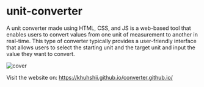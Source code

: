 # unit-converter  

A unit converter made using HTML, CSS, and JS is a web-based tool that enables users to convert values from one unit of measurement to another in real-time. This type of converter typically provides a user-friendly interface that allows users to select the starting unit and the target unit and input the value they want to convert.      

![cover](https://user-images.githubusercontent.com/116865740/229342467-175d37d0-c5e3-4487-8905-7c513df62e14.png)            

Visit the website on:  https://khuhshii.github.io/converter.github.io/
